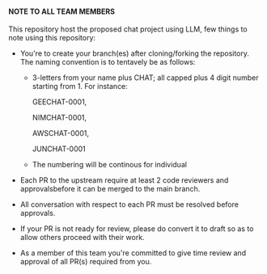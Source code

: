 #### NOTE TO ALL TEAM MEMBERS

This repository host the proposed chat project using LLM, few things to note using this repository:

* You're to create your branch(es) after cloning/forking the repository. The naming convention is to tentavely be as follows:
    * 3-letters from your name plus CHAT; all capped plus 4 digit number starting from 1. For instance:

        GEECHAT-0001,

        NIMCHAT-0001,

        AWSCHAT-0001,
        
        JUNCHAT-0001

    * The numbering will be continous for individual

* Each PR to the upstream require at least 2 code reviewers and approvalsbefore it can be merged to the main branch.
* All conversation with respect to each PR must be resolved before approvals.
* If your PR is not ready for review, please do convert it to draft so as to allow others proceed with their work.
* As a member of this team you're committed to give time review and approval of all PR(s) required from you.